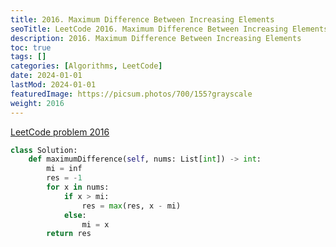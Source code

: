 ```yaml
---
title: 2016. Maximum Difference Between Increasing Elements
seoTitle: LeetCode 2016. Maximum Difference Between Increasing Elements | Python solution and explanation
description: 2016. Maximum Difference Between Increasing Elements
toc: true
tags: []
categories: [Algorithms, LeetCode]
date: 2024-01-01
lastMod: 2024-01-01
featuredImage: https://picsum.photos/700/155?grayscale
weight: 2016
---
```


[LeetCode problem 2016](https://leetcode.com/problems/maximum-difference-between-increasing-elements/)

```python
class Solution:
    def maximumDifference(self, nums: List[int]) -> int:
        mi = inf
        res = -1
        for x in nums:
            if x > mi:
                res = max(res, x - mi)
            else:
                mi = x
        return res

```
